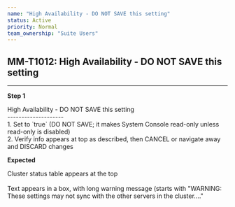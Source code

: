 ```yaml
---
name: "High Availability - DO NOT SAVE this setting"
status: Active
priority: Normal
team_ownership: "Suite Users"
---
```


## MM-T1012: High Availability - DO NOT SAVE this setting

---

**Step 1**

High Availability - DO NOT SAVE this setting\
\--------------------\
1\. Set to \`true\` (DO NOT SAVE; it makes System Console read-only unless read-only is disabled)\
2\. Verify info appears at top as described, then CANCEL or navigate away and DISCARD changes

**Expected**

Cluster status table appears at the top\
\
Text appears in a box, with long warning message (starts with "WARNING: These settings may not sync with the other servers in the cluster...."
